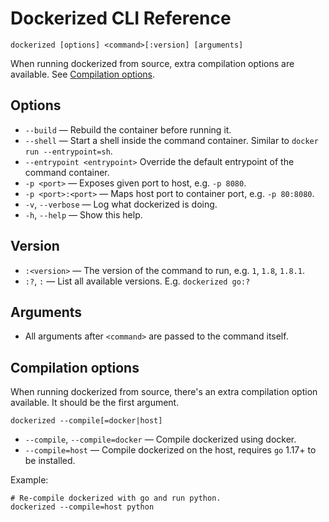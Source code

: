 # Dockerized CLI Reference

```shell
dockerized [options] <command>[:version] [arguments]
```

When running dockerized from source, extra compilation options are available. See [Compilation options](#compilation-options).

## Options

- `--build` &mdash; Rebuild the container before running it.
- `--shell` &mdash; Start a shell inside the command container. Similar to `docker run --entrypoint=sh`.
- `--entrypoint <entrypoint>`   Override the default entrypoint of the command container.
- `-p <port>` &mdash; Exposes given port to host, e.g. `-p 8080`.
- `-p <port>:<port>` &mdash; Maps host port to container port, e.g. `-p 80:8080`.
- `-v`, `--verbose` &mdash; Log what dockerized is doing.
- `-h`, `--help` &mdash; Show this help.

## Version

- `:<version>` &mdash; The version of the command to run, e.g. `1`, `1.8`, `1.8.1`.
- `:?`, `:` &mdash; List all available versions. E.g. `dockerized go:?`

## Arguments

- All arguments after `<command>` are passed to the command itself.

## Compilation options

When running dockerized from source, there's an extra compilation option available.
It should be the first argument.

```shell
dockerized --compile[=docker|host]
```

- `--compile`, `--compile=docker` &mdash; Compile dockerized using docker.
- `--compile=host` &mdash; Compile dockerized on the host, requires `go` 1.17+ to be installed.

Example:

```shell
# Re-compile dockerized with go and run python.
dockerized --compile=host python
```